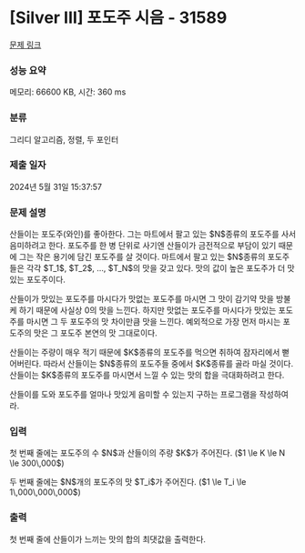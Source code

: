 # [Silver III] 포도주 시음 - 31589 

[문제 링크](https://www.acmicpc.net/problem/31589) 

### 성능 요약

메모리: 66600 KB, 시간: 360 ms

### 분류

그리디 알고리즘, 정렬, 두 포인터

### 제출 일자

2024년 5월 31일 15:37:57

### 문제 설명

<p>산들이는 포도주(와인)를 좋아한다. 그는 마트에서 팔고 있는 $N$종류의 포도주를 사서 음미하려고 한다. 포도주를 한 병 단위로 사기엔 산들이가 금전적으로 부담이 있기 때문에 그는 작은 용기에 담긴 포도주를 살 것이다. 마트에서 팔고 있는 $N$종류의 포도주들은 각각 $T_1$, $T_2$, …, $T_N$의 맛을 갖고 있다. 맛의 값이 높은 포도주가 더 맛있는 포도주이다.</p>

<p>산들이가 맛있는 포도주를 마시다가 맛없는 포도주를 마시면 그 맛이 감기약 맛을 방불케 하기 때문에 사실상 0의 맛을 느낀다. 하지만 맛없는 포도주를 마시다가 맛있는 포도주를 마시면 그 두 포도주의 맛 차이만큼 맛을 느낀다. 예외적으로 가장 먼저 마시는 포도주의 맛은 그 포도주 본연의 맛 그대로이다.</p>

<p>산들이는 주량이 매우 적기 때문에 $K$종류의 포도주를 먹으면 취하여 잠자리에서 뻗어버린다. 따라서 산들이는 $N$종류의 포도주들 중에서 $K$종류를 골라 마실 것이다. 산들이는 $K$종류의 포도주를 마시면서 느낄 수 있는 맛의 합을 극대화하려고 한다.</p>

<p>산들이를 도와 포도주를 얼마나 맛있게 음미할 수 있는지 구하는 프로그램을 작성하여라.</p>

### 입력 

 <p>첫 번째 줄에는 포도주의 수 $N$과 산들이의 주량 $K$가 주어진다. ($1 \le K \le N \le 300\,000$)</p>

<p>두 번째 줄에는 $N$개의 포도주의 맛 $T_i$가 주어진다. ($1 \le T_i \le 1\,000\,000\,000$)</p>

### 출력 

 <p>첫 번째 줄에 산들이가 느끼는 맛의 합의 최댓값을 출력한다.</p>

